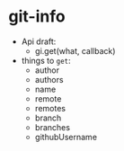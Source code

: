 git-info
========

 * Api draft:
    * gi.get(what, callback)
 * things to `get`:
    * author
    * authors
    * name
    * remote
    * remotes
    * branch
    * branches
    * githubUsername
